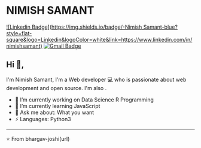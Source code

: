 # NIMISH SAMANT
[![Linkedin Badge](https://img.shields.io/badge/-Nimish Samant-blue?style=flat-square&logo=Linkedin&logoColor=white&link=https://www.linkedin.com/in/nimishsamant)](https://www.linkedin.com/in/nimishsamant/)
[![Gmail Badge](https://img.shields.io/badge/-nimish.samant@gmail.com-c14438?style=flat-square&logo=Gmail&logoColor=white&link=mailto:nimish.samant@gmail.com)](mailto:nimish.samant@gmail.com)

## Hi 👋, 
I'm Nimish Samant, I'm a Web developer 💻 who is passionate about web development and open source. 
I'm also .

- 🔭 I’m currently working on Data Science R Programming 
- 🌱 I’m currently learning JavaScript
- 💬 Ask me about: What you want
-  ⚡ Languages: Python3

---
⭐️ From bhargav-joshi(url)
